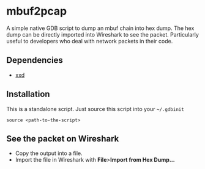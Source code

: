 # mbuf2pcap
A simple native GDB script to dump an mbuf chain into hex dump. The hex dump can be directly imported into Wireshark to see the packet. Particularly useful to developers who deal with network packets in their code.

## Dependencies
* [xxd](https://linux.die.net/man/1/xxd)

## Installation
This is a standalone script. Just source this script into your `~/.gdbinit`
```
source <path-to-the-script>
```
## See the packet on Wireshark
* Copy the output into a file.
* Import the file in Wireshark with **File**>**Import from Hex Dump...**
